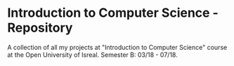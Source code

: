 # Introduction to Computer Science - Repository
A collection of all my projects at "Introduction to Computer Science" course at the Open University of Isreal.
Semester B: 03/18 - 07/18.
